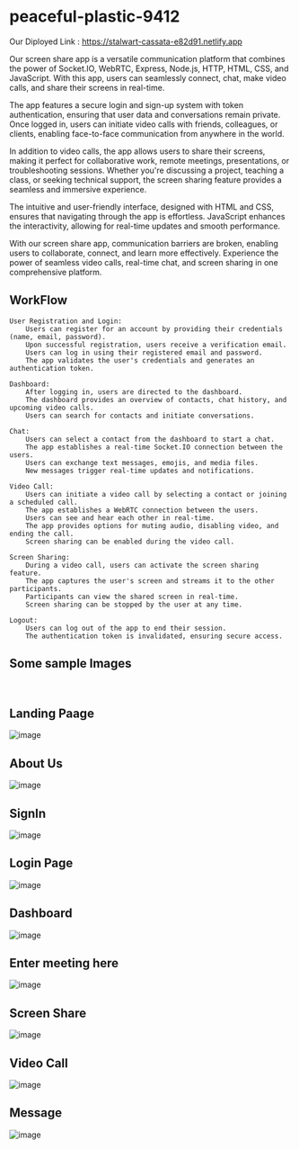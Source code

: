 # peaceful-plastic-9412

Our Diployed Link : https://stalwart-cassata-e82d91.netlify.app

Our screen share app is a versatile communication platform that combines the power of Socket.IO, WebRTC, Express, Node.js, HTTP, HTML, CSS, and JavaScript. With this app, users can seamlessly connect, chat, make video calls, and share their screens in real-time.

The app features a secure login and sign-up system with token authentication, ensuring that user data and conversations remain private. Once logged in, users can initiate video calls with friends, colleagues, or clients, enabling face-to-face communication from anywhere in the world.

In addition to video calls, the app allows users to share their screens, making it perfect for collaborative work, remote meetings, presentations, or troubleshooting sessions. Whether you're discussing a project, teaching a class, or seeking technical support, the screen sharing feature provides a seamless and immersive experience.

The intuitive and user-friendly interface, designed with HTML and CSS, ensures that navigating through the app is effortless. JavaScript enhances the interactivity, allowing for real-time updates and smooth performance.

With our screen share app, communication barriers are broken, enabling users to collaborate, connect, and learn more effectively. Experience the power of seamless video calls, real-time chat, and screen sharing in one comprehensive platform.

   ## WorkFlow
    User Registration and Login:
        Users can register for an account by providing their credentials (name, email, password).
        Upon successful registration, users receive a verification email.
        Users can log in using their registered email and password.
        The app validates the user's credentials and generates an authentication token.

    Dashboard:
        After logging in, users are directed to the dashboard.
        The dashboard provides an overview of contacts, chat history, and upcoming video calls.
        Users can search for contacts and initiate conversations.

    Chat:
        Users can select a contact from the dashboard to start a chat.
        The app establishes a real-time Socket.IO connection between the users.
        Users can exchange text messages, emojis, and media files.
        New messages trigger real-time updates and notifications.

    Video Call:
        Users can initiate a video call by selecting a contact or joining a scheduled call.
        The app establishes a WebRTC connection between the users.
        Users can see and hear each other in real-time.
        The app provides options for muting audio, disabling video, and ending the call.
        Screen sharing can be enabled during the video call.

    Screen Sharing:
        During a video call, users can activate the screen sharing feature.
        The app captures the user's screen and streams it to the other participants.
        Participants can view the shared screen in real-time.
        Screen sharing can be stopped by the user at any time.

    Logout:
        Users can log out of the app to end their session.
        The authentication token is invalidated, ensuring secure access.
## Some sample Images 
<br>

## Landing Paage
![image](https://github.com/MSaifKhan01/peaceful-plastic-9412/assets/119391188/d701f75d-a0c2-4db9-91cf-c3e75ae97f44)
<br>
## About Us
![image](https://github.com/MSaifKhan01/peaceful-plastic-9412/assets/119391188/312a0b6f-b4b7-4ca1-9b57-76966566e8b2)
<br>

## SignIn
![image](https://github.com/MSaifKhan01/peaceful-plastic-9412/assets/119391188/3d126a95-cd09-41c6-8df4-91a6ebe07ea6)
<br>

## Login Page
![image](https://github.com/MSaifKhan01/peaceful-plastic-9412/assets/119391188/233ac796-520f-49cf-95de-a5751eae449b)
<br>

## Dashboard
![image](https://github.com/MSaifKhan01/peaceful-plastic-9412/assets/119391188/99d3b92c-b35d-4566-a947-d3885916a623)
<br>

## Enter meeting here
![image](https://github.com/MSaifKhan01/peaceful-plastic-9412/assets/119391188/1f8c8402-9054-47b2-8d7f-0f054d408897)
<br>

## Screen Share
![image](https://github.com/MSaifKhan01/peaceful-plastic-9412/assets/119391188/aeb7d02b-86fc-4810-82c0-1e147c41acbb)
<br>

## Video Call
![image](https://github.com/MSaifKhan01/peaceful-plastic-9412/assets/119391188/90b5fe14-e6bb-4f0f-a2ce-896fc57484fb)

## Message
![image](https://github.com/MSaifKhan01/peaceful-plastic-9412/assets/119391188/f1bbd23d-283d-482f-a79e-3a6f12060ec4)



